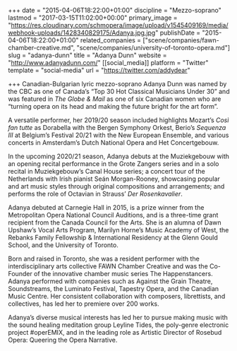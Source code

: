 +++
date = "2015-04-06T18:22:00+01:00"
discipline = "Mezzo-soprano"
lastmod = "2017-03-15T11:02:00+00:00"
primary_image = "https://res.cloudinary.com/schmopera/image/upload/v1545409169/media/webhook-uploads/1428340829175/Adanya.jpg.jpg"
publishDate = "2015-04-06T18:22:00+01:00"
related_companies = ["scene/companies/fawn-chamber-creative.md", "scene/companies/university-of-toronto-opera.md"]
slug = "adanya-dunn"
title = "Adanya Dunn"
website = "http://www.adanyadunn.com/"
[[social_media]]
platform = "Twitter"
template = "social-media"
url = "https://twitter.com/addydear"

+++
Canadian-Bulgarian lyric mezzo-soprano Adanya Dunn was named by the CBC as one of Canada’s “Top 30 Hot Classical Musicians Under 30” and was featured in _The Globe & Mail_ as one of six Canadian women who are “turning opera on its head and making the future bright for the art form”.

A versatile performer, her 2019/20 season included highlights Mozart’s _Così fan tutte_ as Dorabella with the Bergen Symphony Orkest, Berio’s _Sequenza III_ at Belgium’s Festival 20/21 with the New European Ensemble, and various concerts in Amsterdam’s Dutch National Opera and Het Concertgebouw.

In the upcoming 2020/21 season, Adanya debuts at the Muziekgebouw with an opening recital performance in the Grote Zangers series and in a solo recital in Muziekgebouw’s Canal House series; a concert tour of the Netherlands with Irish pianist Seán Morgan-Rooney, showcasing popular and art music styles through original compositions and arrangements; and performs the role of Octavian in Strauss’ _Der Rosenkavalier_.

Adanya debuted at Carnegie Hall in 2015, is a prize winner from the Metropolitan Opera National Council Auditions, and is a three-time grant recipient from the Canada Council for the Arts. She is an alumna of Dawn Upshaw’s Vocal Arts Program, Marilyn Horne’s Music Academy of West, the Rebanks Family Fellowship & International Residency at the Glenn Gould School, and the University of Toronto.

Born and raised in Toronto, she was a resident performer with the interdisciplinary arts collective FAWN Chamber Creative and was the Co-Founder of the innovative chamber music series The Happenstancers. Adanya performed with companies such as Against the Grain Theatre, Soundstreams, the Luminato Festival, Tapestry Opera, and the Canadian Music Centre. Her consistent collaboration with composers, librettists, and collectives, has led her to premiere over 200 works.

Adanya’s diverse musical interests has led her to pursue making music with the sound healing meditation group Leyline Tides, the poly-genre electronic project #operEMIX, and in the leading role as Artistic Director of Rosebud Opera: Queering the Opera Narrative.